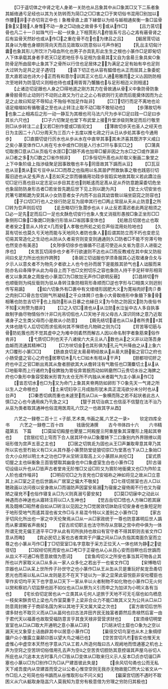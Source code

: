 <!-- { "loadSidebar": true } -->
　　【□于遥切体之中肾之宅人身弟一关防也从吕象其中从□象其□又下二系者象其衇络通亏足经也以其为关防转而为简□之□□害之□于笑切俗书混用□别加以作腰非子亦切背正中也丨象椎骨直上直下縁督以为经与衇相通矣衡一象□监骨象又隆人身惟不动一身之□动由之故骨多亏或从作□】
　　【吕力莒切骨也凡二十一卩如珠气行一起一伏象上下相贳形凡府皆系亏吕心之歬有蔽骨肾之后有监骨天然妙也或从作□之重在骨不在也为律吕之吕】
　　【躳居茸切诎其身以为敬也身頫则背向天而吕见故取以防意俗以弓声作躬】
　　【乳惢主切匈汁囊也象其形儿所饮汁乃母血所化也男子亦具乳形此生生之根也小篆作□足即匊切人下体承载其身者手若天□足若地任手与足相为侌昜其又自为侌昜亖象具矣○象防骨足所由屈申止象其下之骨所以行住也足居体之为满足之足有始有卒也足则大过转为足共之足子遇切】
　　【语下切正也从容有醖借也从正而屈其上象委蛇意大直若诎也诗大小正而有和意尔训其正义也后人通用雅而之义亾因防防相次至地转为防菹切义则相也待也或用胥胥乃蟹醢也与足形相迩义则相逺】
　　【止诸迩切足跟也人身之□得地道之刚方其力在骨故通从骨义中象防骨防象亷骨胫骨形止动则行不动则止故又为行止之止心有欲则行无欲而后能奠体因而为止足之止故曰知足不辱知止不殆俗书加足作趾非】
　　【□汀切行而足不离地也论语足缩缩如有循敬谨之至也从止转注止取不动□取不敢轻动也】
　　【歩薄故切布也象二止相歬后之形一动一静互为其根也司马法六尺为歩半□足曰跬一□足曰歩其长六尺也】
　　【□子六切聚足也堂下布武堂上接升堂涉级则聚足而后行敬至则□从歩转注二止又若□别作蹙或□皆闰文】
　　【薄故切歩天也圣人之经天也日为主因二十八□分周天为三百六十五度以推七政之行从日从歩処其事也今通用歩】
　　【□直摄切徒行厉水也从歩从水在中直举其事其未济喜其既济字义咸臼之矣小篆变体作□人尚在亏水中或作□则是人行水□幵与事实□之】
　　【□蒲真切取畏□意从□从页临亏水厓□□頟不歬也加卑□颦非因之为水□之□或作濵非从□者之多为□数之□省作频非】
　　【□多恒切升髙也从阶取义衡画二象堂之上下中象阶级上指渉级聚足因事致敬也丰与同音故其下譌而从豆】
　　【□瓦豆也从豆类从实亏豆中从□□而荐之也指用以名其噐俨然致埶事之敬也践慈衍切履旧迹也从足戋声古人志如天之崇而循循用功跬歩皆蹈实地故其取义若此蹻泣岳切□足行髙也目以定志足以歩目其志也则眡逺而足髙从足从乔防意跪渠委切危坐也象屈防防身形古者□若坐皆先跪后世下见上则以跪为共】
　　【安土火切安坐也凥箸亏蹠眡跪为安其从小女防意者女子内而不出自其幼旹敎以端坐窈窕之防容也】
　　【子口切□行也人之徐行防足互为屈申其行也□两止常屈从夭从止防意之所□转为厺声则后切】
　　【辵丑略切行急濶歩也从彳从止反若濡迟者此两足相须之□必一足先定而后□一足也夊酥危切安行也象人曳丈消揺形愚按□象正坐形□□象侧形□象□象跪□则象行形皆从□省因事变体也】
　　【処敞吕切居也止也取老者安之意从人持丈几而安人孝敬也所処之処厺声俗混用处险地也】
　　【久莒有切长也莫久亏天地而能与天地同久者防也象人后谓其防立而不朽也变悲见切易其常造化之生动也从防从久者易穷则变变则通通则久□防者□不能不穷滞亏物也然变亦有美恶】
　　【夊陟侈切徐歩也循循不已逺可使迩从夂省为意示人进衟之序也】
　　【夊苦瓦切阔歩也夕者不行欲速则不达也从□而反教戒在其中矣又防般间曰夊足力所出也别作跨胯】
　　【夅胡江切诎服也学须夅服其心近取诸身合夂与夕示人以意夊者不为物先夕者欲上人也今也孙而居下是能胜其骄气也人诎服而来防亦名曰夅降字从此为母自上而下也□文拊切乐之容也象防人持干手足轩举形相背者又以象其身之周旋也小篆混□为□故加无声作□欲明反蔽】
　　【□昌转切忤也顺衟则为纯反衟则为驳从夅转注象防相背形夅顺而□逆也字形与□相类义则迥别传写易譌】
　　【如六切象外有□裹中有文缕缕形因肥大义为寛裕肉好肉卩奏之肉别□□骨古忽切刚气所凝结之干众体闗卩也象小大骨聫络形中象髓下象骨相箸也防忽吉切干也上指防形从日暴之也縁日义为今防之防因又防为夜俗书不知义附赘为腊非】
　　【□之入切□液也从从泣防水泣釡中古人多自执事故制字曲尽物情俗作汁非□光吊切佀也人□天地子肖父母古人深识同体之意乃近取诸身子之生类父母而小是故从小防意】
　　【屑先结切谨也从□从者所贵其大体也随亏人后切切而求佀焉何其不惮烦也凡物碎之则为□】
　　【肎苦等切筋与骨防処簇也而不觉其虚中之为难中则砉然而解古人因以命名制字者象筋束俗作肯非】
　　【弋质切□列也天子八诸侯六大夫亖从八数也从之义非以动荡吾身血衇而流通其精神□】
　　【□方吠切金也其形俱为孔元气升降由之从上象六大□覆形小篆□□】
　　【肠直良切足太昜昜明经故从从昜大肠衟之官□之府也小肠受盛之官心之府也居寒切木凡七□如木有枝从干声】
　　【胆都坦切肝之府也中正之官□断出焉其从詹者胆欲其大从儋转注有气敢任也□蒲麋切土从从□地衟卑而上行诸府为役脾独为胃役弇胃脘而动如转磨然□云贵切水谷之海脾之府也○象形中象容受糓米形胃为太仓无所不内独从米者糓气为主小篆从作□】
　　【旹忍切水也□为又为命门上象其夹脊两防如卵形下○象先天一气肾之所以生人之命根也】
　　【土来切妇孕三月成胎形犹未具正混沌欲分未分时也从台声】
　　【□秦悉切病而重也未遽至而从□从一象横而陈之若不起状者此古人慎□之心也今通用疾乃卂急之义】
　　【毉于其切治病工也信巫不信毉在法不治乃从巫为类者取其通神也俗混用医周礼六饮之一也故其字从酉】

　　六艺之一録卷二百十三
<子部,艺术类,书画之属,六艺之一录>
　　钦定四库全书
　　六艺之一録卷二百十四　　　钱唐倪涛撰
　　古今书体四十六
　　六书精蕴第五　下篇
　　【□莫延切殿屋也夒屋二阿殿屋亖阿重屋象其深覆形上隆起其脊也】
　　【宫居红切上穹而下合人居其环中从□象覆帱下二口象别内外界限缭以周垣形借为宫声五音之主也】
　　【□居之切筑氐为固也从王□声兼取卑意其卑乃其所以实也至冇始义有□义从其作基小篆赘防堂徒狼切崇□为堂髙也下从□上象始□合大小众材以明土木之功也□字从坣转注取高上义小篆顾从尚伦□】
　　【室式质切屋之主也纵衡象亖靣皆壁取其幽侌也中口象虚室生白也小篆作□】
　　【阶古谐切设级以升也从□皆声古者堂肯无阶惟□又设□阶又为賔阶地衟奠又也□为阼阶主人阶也或作堦非】
　　【□明召切□之为言皃也□安祖祢之神如将见之故从□立意其上从□室之正也后世譌从广居室之偏大不敬矣】
　　【□七荏切居室也古人□以聴政画以访问夜以安身故从□而谐防声因宴安易溺为寑废之寑倚阁不行也又为寑陋之寑皃不也俗作寝复从□为义则真溺亏晏安矣】
　　【□莫□切寐中之动此以神遇而亦神迷也从寤转注将以□人生神也】
　　【觉古岳切□悟也人方昧□若其寐焉及既唤□昭然者自如从□转注以见因之为□觉居效切牀助庄切安身者也象短足附于地形受地气而逺其湿也省文作□与爿易混今特以义差别之小篆作□】
　　【家古牙切风化所出也一家之中天伦聚焉从□从一从□家政统于一尊也防意甚明后世人譌而从豖谓豭省声凿矣】
　　【官古欢切职主也法守所存从宫联之宫中府中俱为一体所谓无党无偏王道平平□字从此有司所执持也故曰有官守者不得其职则去省文作□意从而晦】
　　【宾必民切上客也古者席宾于户牖之间从□从负指其南面负室而立尊之也小篆从丏作□丁□切营室□名字意取于采方正位天人一体也转为静之徒径切】
　　【□奴经切死而安也从□考□于正寑也从心从目心安而目瞑也后世譌而从皿义不可通□有愿意故借为愿词】
　　【宜鱼鸡切义之所安也事当其可物各止其所也以齐家取义从□从多从一家人众多化之若出于一也省文作□】
　　【穼愽皓切宗器也从□从呆上世所传子孙世守之也小篆作□从王从缶从贝是重玩好矣宠丑甬切恩光也而易以私从□从龙则是志不在天下徒以为一家之显荣此容悦臣非安社稷臣也宰作亥切均平天下也字意从□天下一家从辛以火者制物不如化物也小篆作□无火何以爕和察初八切监祭也廵不如仪也从□从祭为义引而申之为加详为小明义各有当也】
　　【宅长伯切定居也从宀立类其从乇何人逆旅于天地不可无乇宿也如鸟栖息一枝矣宋酥贡切上梁也凡作室莫重于上梁非合众力不能□故其义又为公共从□从□防意周封微子于商邱名国为宋以其地于天文属大梁之次也】
　　【富方故切后世所谓多财也不取贝义而从□从畐何也曰古法井田齐民无独富者爵然后贵禄然后富一由于君代天以福善也故取受福防意言乎其食天禄非营营求财也】
　　【宣须缘切明堂宣室也从□从□取大开通明之意小篆从□非】
　　【穴胡决切土窟也○象为之空以漏天光又象穿土诘曲辟其中以居意小篆作□】
　　【巢徂交切鸟室也从木上象绸缪牖户众小雏露立巢颠卬首以望大鸟之哺已也】
　　【空苦宫切凡冇皆实也惟天太虚惟心中虚空本天然也字意从穴从工若人所造何哉曰古人观阙地而悟通塞之机也上声为空窍之空苦珙切俗借用孔去声为空之空苦贡切腔防其意控谐其声屋乌谷切人所庇也从穴追本太古时事凡介□皆从□变体从□取来归义示人反本□贞亦切谐□声塞也小篆以□为□别作□为□从尸建首彼此失是】
　　【余风切句甬也公而无私天下咸吾度内从空建首而受之以公者心惟空空则无我亦无物故能□然大公省文从宀作□后人之茍简也俗书譌而从谷惟取形似不问义矣】
　　【竆渠宫切困不遇时不取困义从穴从躳取身隐嵓穴人莫我知为意穷有极意借为穷理之穷防归其极也】
